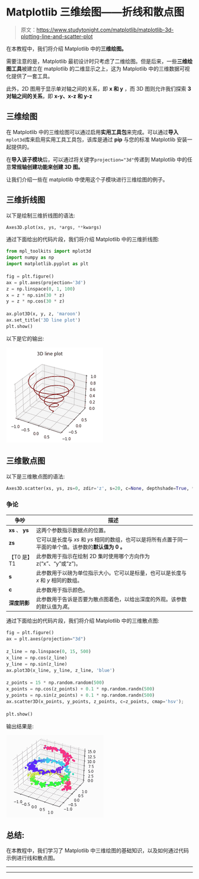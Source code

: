 # Matplotlib 三维绘图——折线和散点图

> 原文：<https://www.studytonight.com/matplotlib/matplotlib-3d-plotting-line-and-scatter-plot>

在本教程中，我们将介绍 Matplotlib 中的**三维绘图。**

需要注意的是，Matplotlib 最初设计时只考虑了二维绘图。但是后来，一些**三维绘图工具**被建立在 matplotlib 的二维显示之上，这为 Matplotlib 中的三维数据可视化提供了一套工具。

此外，2D 图用于显示单对轴之间的关系，即 **x 和 y** ，而 3D 图则允许我们探索 **3 对轴之间的关系**，即 **x-y、x-z 和 y-z**

## 三维绘图

在 Matplotlib 中的三维绘图可以通过启用**实用工具包**来完成。可以通过**导入** `mplot3d`库来启用实用工具工具包，该库是通过 **pip** 与您的标准 Matplotlib 安装一起提供的。

在**导入该子模块**后，可以通过将关键字`projection="3d"`传递到 Matplotlib 中的任意**常规轴创建功能来创建 3D 图。**

让我们介绍一些在 matplotlib 中使用这个子模块进行三维绘图的例子。

## 三维折线图

以下是绘制三维折线图的语法:

```py
Axes3D.plot(xs, ys, *args, **kwargs)
```

通过下面给出的代码片段，我们将介绍 Matplotlib 中的三维折线图:

```py
from mpl_toolkits import mplot3d
import numpy as np
import matplotlib.pyplot as plt

fig = plt.figure()
ax = plt.axes(projection='3d')
z = np.linspace(0, 1, 100)
x = z * np.sin(30 * z)
y = z * np.cos(30 * z)

ax.plot3D(x, y, z, 'maroon')
ax.set_title('3D line plot')
plt.show()
```

以下是它的输出:

![3d line plot example matplotlib](img/035802719ad16daff81e91f6cd02fbd6.png)

## 三维散点图

以下是三维散点图的语法:

```py
Axes3D.scatter(xs, ys, zs=0, zdir='z', s=20, c=None, depthshade=True, *args, **kwargs)
```

### 争论

| 争吵 | 描述 |
| --- | --- |
| **xs** 、 **ys** | 这两个参数指示数据点的位置。 |
| **zs** | 它可以是长度与 *xs* 和 *ys* 相同的数组，也可以是将所有点置于同一平面的单个值。该参数的**默认值为 **0** 。** |
| 【T0 是】T1 | 此参数用于指示在绘制 2D 集时使用哪个方向作为 z(“x”、“y”或“z”)。 |
| **s** | 此参数用于以磅为单位指示大小。它可以是标量，也可以是长度与 *x* 和 *y* 相同的数组。 |
| **c** | 此参数用于指示颜色。 |
| **深度阴影** | 此参数用于告诉是否要为散点图着色，以给出深度的外观。该参数的默认值为*真*。 |

通过下面给出的代码片段，我们将介绍 Matplotlib 中的三维散点图:

```py
fig = plt.figure()
ax = plt.axes(projection="3d")

z_line = np.linspace(0, 15, 500)
x_line = np.cos(z_line)
y_line = np.sin(z_line)
ax.plot3D(x_line, y_line, z_line, 'blue')

z_points = 15 * np.random.random(500)
x_points = np.cos(z_points) + 0.1 * np.random.randn(500)
y_points = np.sin(z_points) + 0.1 * np.random.randn(500)
ax.scatter3D(x_points, y_points, z_points, c=z_points, cmap='hsv');

plt.show()
```

输出结果是:

![scatter 3D plot example matplotlib](img/9a7d71d780de711cb5b565701098005c.png)

## 总结:

在本教程中，我们学习了 Matplotlib 中三维绘图的基础知识，以及如何通过代码示例进行线和散点图。

* * *

* * *